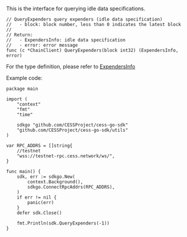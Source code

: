 This is the interface for querying idle data specifications.

```golang
// QueryExpenders query expenders (idle data specification)
//   - block: block number, less than 0 indicates the latest block
//
// Return:
//   - ExpendersInfo: idle data specification
//   - error: error message
func (c *ChainClient) QueryExpenders(block int32) (ExpendersInfo, error)
```
For the type definition, please refer to [ExpendersInfo](../chain_type.md#ExpendersInfo)

Example code:
```golang
package main

import (
    "context"
    "fmt"
    "time"

    sdkgo "github.com/CESSProject/cess-go-sdk"
    "github.com/CESSProject/cess-go-sdk/utils"
)

var RPC_ADDRS = []string{
    //testnet
    "wss://testnet-rpc.cess.network/ws/",
}

func main() {
    sdk, err := sdkgo.New(
        context.Background(),
        sdkgo.ConnectRpcAddrs(RPC_ADDRS),
    )
    if err != nil {
        panic(err)
    }
    defer sdk.Close()

    fmt.Println(sdk.QueryExpenders(-1))
}
```